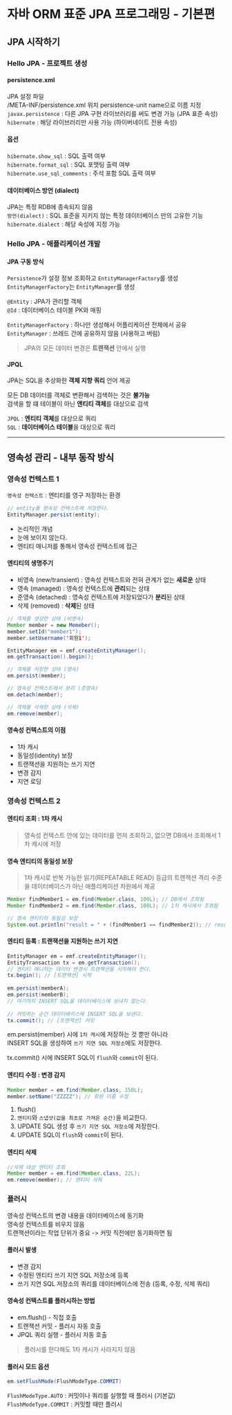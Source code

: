 # 자바 ORM 표준 JPA 프로그래밍 - 기본편

## JPA 시작하기

### Hello JPA - 프로젝트 생성

#### persistence.xml
JPA 설정 파일  
/META-INF/persistence.xml 위치
persistence-unit name으로 이름 지정  
`javax.persistence` : 다른 JPA 구현 라이브러리를 써도 변경 가능 (JPA 표준 속성)  
`hibernate` : 해당 라이브러리만 사용 가능 (하이버네이트 전용 속성)

#### 옵션
`hibernate.show_sql` : SQL 출력 여부  
`hibernate.format_sql` : SQL 포맷팅 출력 여부  
`hibernate.use_sql_comments` : 주석 포함 SQL 출력 여부

#### 데이터베이스 방언 (dialect)
JPA는 특정 RDB에 종속되지 않음  
`방언(dialect)` : SQL 표준을 지키지 않는 특정 데이터베이스 만의 고유한 기능  
`hibernate.dialect` : 해당 속성에 지정 가능


### Hello JPA - 애플리케이션 개발

#### JPA 구동 방식
`Persistence`가 설정 정보 조회하고 `EntityManagerFactory`를 생성  
`EntityManagerFactory`는 `EntityManager`를 생성

`@Entity` : JPA가 관리할 객체  
`@Id` : 데이터베이스 테이블 PK와 매핑

`EntityManagerFactory` : 하나만 생성해서 어플리케이션 전체에서 공유  
`EntityManager` : 쓰레드 간에 공유하지 않음 (사용하고 버림)

> JPA의 모든 데이터 변경은 **트랜잭션** 안에서 실행

#### JPQL
JPA는 SQL을 추상화한 **객체 지향 쿼리** 언어 제공

모든 DB 데이터를 객체로 변환해서 검색하는 것은 **불가능**  
검색을 할 떄 테이블이 아닌 **엔티티 객체**를 대상으로 검색

`JPQL` : **엔티티 객체**를 대상으로 쿼리  
`SQL` : **데이터베이스 테이블**을 대상으로 쿼리

---

## 영속성 관리 - 내부 동작 방식

### 영속성 컨텍스트 1

`영속성 컨텍스트` : 엔티티를 영구 저장하는 환경
```java
// entity를 영속성 컨텍스트에 저장한다.
EntityManager.persist(entity);
```
* 논리적인 개념
* 눈에 보이지 않는다.
* 엔티티 매니저를 통해서 영속성 컨텍스트에 접근

#### 엔티티의 생명주기
* 비영속 (new/transient) : 영속성 컨텍스트와 전혀 관계가 없는 **새로운** 상태
* 영속 (managed) : 영속성 컨텍스트에 **관리**되는 상태
* 준영속 (detached) : 영속성 컨텍스트에 저장되었다가 **분리**된 상태
* 삭제 (removed) : **삭제**된 상태

```java
// 객체를 생성한 상태 (비영속)
Member member = new Memeber();
member.setId("member1");
member.setUsername('회원1');

EntityManager em = emf.createEntityManager();
em.getTransaction().begin();

// 객체를 저장한 상태 (영속)
em.persist(member);

// 영속성 컨텍스트에서 분리 (준영속)
em.detach(member);

// 객체를 삭제한 상태 (삭제)
em.remove(member);
```

#### 영속성 컨텍스트의 이점
* 1차 캐시
* 동일성(identity) 보장
* 트랜잭션을 지원하는 쓰기 지연
* 변경 감지
* 지연 로딩

### 영속성 컨텍스트 2

#### 엔티티 조회 : 1차 캐시
> 영속성 컨텍스트 안에 있는 데이터를 먼저 조회하고, 없으면 DB에서 조회해서 1차 캐시에 저장

#### 영속 엔티티의 동일성 보장
> 1차 캐시로 반복 가능한 읽기(REPEATABLE READ) 등급의 트랜잭션 격리 수준을 데이터베이스가 아닌 애플리케이션 차원에서 제공
```java
Member findMember1 = em.find(Member.class, 100L); // DB에서 조회됨
Member findMember2 = em.find(Member.class, 100L); // 1차 캐시에서 조회됨

// 영속 엔티티의 동일성 보장
System.out.println("result = " + (findMember1 == findMember2)); // result = true
```

#### 엔티티 등록 : 트랜잭션을 지원하는 쓰기 지연
```java
EntityManager em = emf.createEntityManager();
EntityTransaction tx = em.getTransaction();
// 엔티티 매니저는 데이터 변경시 트랜잭션을 시작해야 한다.
tx.begin(); // [트랜잭션] 시작
        
em.persist(memberA);
em.persist(memberB);
// 여기까지 INSERT SQL을 데이터베이스에 보내지 않는다.
        
// 커밋하는 순간 데이터베이스에 INSERT SQL을 보낸다.
tx.commit(); // [트랜잭션] 커밋
```
em.persist(member) 시에 `1차 캐시`에 저장하는 것 뿐만 아니라  
INSERT SQL을 생성하여 `쓰기 지연 SQL 저장소`에도 저장한다.

tx.commit() 시에 INSERT SQL이 `flush`와 `commit`이 된다.

#### 엔티티 수정 : 변경 감지
```java
Member member = em.find(Member.class, 150L);
member.setName("ZZZZZ"); // 회원 이름 수정
```
1. flush()
2. `엔티티`와 `스냅샷(값을 최초로 가져온 순간)`을 비교한다.
3. UPDATE SQL 생성 후 `쓰기 지연 SQL 저장소`에 저장한다.
4. UPDATE SQL이 `flush`와 `commit`이 된다.

#### 엔티티 삭제
```java
//삭제 대상 엔티티 조회
Member member = em.find(Member.class, 22L);
em.remove(member); // 엔티티 삭제
```

### 플러시

영속성 컨텍스트의 변경 내용을 데이터베이스에 동기화  
영속성 컨텍스트를 비우지 않음  
트랜잭션이라는 작업 단위가 중요 -> 커밋 직전에만 동기화하면 됨

#### 플러시 발생
* 변경 감지
* 수정된 엔티티 쓰기 지연 SQL 저장소에 등록
* 쓰기 지연 SQL 저장소의 쿼리를 데이터베이스에 전송 (등록, 수정, 삭제 쿼리)

#### 영속성 컨텍스트를 플러시하는 방법
* em.flush() - 직접 호출
* 트랜잭션 커밋 - 플러시 자동 호출
* JPQL 쿼리 실행 - 플러시 자동 호출

> 플러시를 한다해도 1차 캐시가 사라지지 않음

#### 플러시 모드 옵션
```java
em.setFlushMode(FlushModeType.COMMIT)
```
`FlushModeType.AUTO` : 커밋이나 쿼리를 실행할 때 플러시 (기본값)  
`FlushModeType.COMMIT` : 커밋할 때만 플러시

